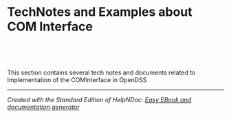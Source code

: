 # TechNotes and Examples about COM Interface

&nbsp;

&nbsp;

This section contains several tech notes and documents related to Implementation of the COMInterface in OpenDSS

***
_Created with the Standard Edition of HelpNDoc: [Easy EBook and documentation generator](<https://www.helpndoc.com>)_

